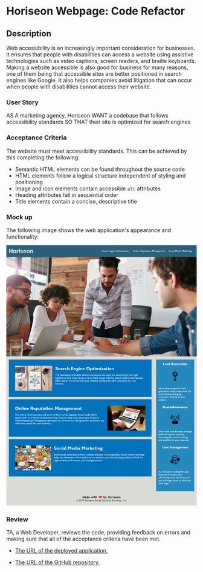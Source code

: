 # Horiseon Webpage: Code Refactor

## Description

Web accessibility is an increasingly important consideration for businesses. It ensures that people with disabilities can access a website using assistive technologies such as video captions, screen readers, and braille keyboards. Making a website accessible is also good for business for many reasons, one of them being that accessible sites are better positioned in search engines like Google. It also helps companies avoid litigation that can occur when people with disabilities cannot access their website.

### User Story

AS A marketing agency, Horiseon WANT a codebase that follows accessibility standards
SO THAT their site is optimized for search engines

### Acceptance Criteria

The website must meet accessibility standards. This can be achieved by this completing the following:

* Semantic HTML elements can be found throughout the source code
* HTML elements follow a logical structure independent of styling and positioning
* Image and icon elements contain accessible `alt` attributes
* Heading attributes fall in sequential order
* Title elements contain a concise, descriptive title

### Mock up

The following image shows the web application's appearance and functionality:

![The Horiseon webpage includes a navigation bar, a header image, and cards with text and images at the bottom of the page.](assets/horiseon-webpage-mock-up.png)

### Review

TA, a Web Developer, reviews the code, providing feedback on errors and making sure that all of the acceptance criteria have been met.

* [The URL of the deployed application.](https://seacrest3.github.io/horiseon-webpage/)

* [The URL of the GitHub repository.](https://github.com/seacrest3/horiseon-webpage.git)